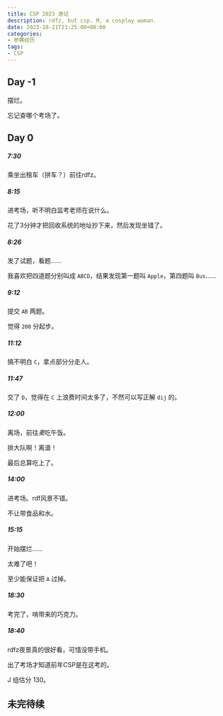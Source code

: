 ```yaml
---
title: CSP 2023 游记
description: rdfz, but csp. M, a cosplay woman.
date: 2023-10-21T21:25:00+08:00
categories:
- 参赛经历
tags:
- CSP
---
```


## Day -1

摆烂。

忘记查哪个考场了。

## Day 0

##### 7:30

乘坐出租车（拼车？）前往rdfz。

##### 8:15

进考场，听不明白监考老师在说什么。

花了3分钟才把回收系统的地址抄下来，然后发现坐错了。

##### 8:26

发了试题，看题……

我喜欢把四道题分别叫成 `ABCD`，结果发现第一题叫 `Apple`，第四题叫 `Bus`……

##### 9:12

提交 `AB` 两题。

觉得 `200` 分起步。

##### 11:12

搞不明白 `C`，拿点部分分走人。

##### 11:47

交了 `D`，觉得在 `C` 上浪费时间太多了，不然可以写正解 `dij` 的。

##### 12:00

离场，前往*麦*吃午饭。

排大队啊！离谱！

最后总算吃上了。

##### 14:00

进考场。rdf风景不错。

不让带食品和水。

##### 15:15

开始摆烂……

太难了吧！

至少能保证把 `A` 过掉。

##### 18:30

考完了，啃带来的巧克力。

##### 18:40

rdfz夜景真的很好看，可惜没带手机。

出了考场才知道前年CSP是在这考的。

J 组估分 $130$。

## 未完待续
